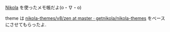[Nikola](https://getnikola.com/) を使ったメモ帳だよ(o・∇・o) 

theme は [nikola-themes/v8/zen at master · getnikola/nikola-themes](https://github.com/getnikola/nikola-themes/tree/master/v8/zen) をベースにさせてもらったよ.
